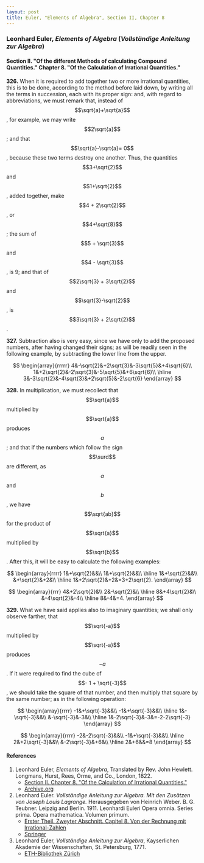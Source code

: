 ```yaml
---
layout: post
title: Euler, "Elements of Algebra", Section II, Chapter 8
---
```


### Leonhard Euler, *Elements of Algebra* (*Vollständige Anleitung zur Algebra*)

#### Section II. "Of the different Methods of calculating Compound Quantities." Chapter 8. "Of the Calculation of Irrational Quantities."

**326.** When it is required to add together two or more
irrational quantities, this is to be done, according to the
method before laid down, by writing all the terms in succession,
each with its proper sign: and, with regard to abbreviations,
we must remark that, instead of $$\sqrt{a}+\sqrt{a}$$, for
example, we may write $$2\sqrt{a}$$; and that $$\sqrt{a}-\sqrt{a}= 0$$,
because these two terms destroy one another. Thus, the
quantities $$3+\sqrt{2}$$ and $$1+\sqrt{2}$$, added together, make
$$4 + 2\sqrt{2}$$, or $$4+\sqrt{8}$$; the sum of $$5 + \sqrt{3}$$ and $$4 - \sqrt{3}$$,
is 9; and that of $$2\sqrt{3} + 3\sqrt{2}$$ and $$\sqrt{3}-\sqrt{2}$$, is $$3\sqrt{3} + 2\sqrt{2}$$.

**327.** Subtraction also is very easy, since we have only to
add the proposed numbers, after having changed their signs;
as will be readily seen in the following example, by subtracting the lower line from the upper.

$$
\begin{array}{rrrrr}
4&-\sqrt{2}&+2\sqrt{3}&-3\sqrt{5}&+4\sqrt{6}\\
1&+2\sqrt{2}&-2\sqrt{3}&-5\sqrt{5}&+6\sqrt{6}\\
\hline
3&-3\sqrt{2}&-4\sqrt{3}&+2\sqrt{5}&-2\sqrt{6}
\end{array}
$$

**328.** In multiplication, we must recollect that $$\sqrt{a}$$ multiplied by $$\sqrt{a}$$ produces $$a$$;
and that if the numbers which follow the sign $$\surd$$ are different, as $$a$$ and $$b$$, we have $$\sqrt{ab}$$ for
the product of $$\sqrt{a}$$ multiplied by $$\sqrt{b}$$. After this, it will be
easy to calculate the following examples:

$$
\begin{array}{rrrr}
1&+\sqrt{2}&&\\
1&+\sqrt{2}&&\\
\hline
1&+\sqrt{2}&&\\
&+\sqrt{2}&+2&\\
\hline
1&+2\sqrt{2}&+2&=3+2\sqrt{2}.
\end{array}
$$

$$
\begin{array}{rrr}
4&+2\sqrt{2}&\\
2&-\sqrt{2}&\\
\hline
8&+4\sqrt{2}&\\
&-4\sqrt{2}&-4\\
\hline
8&-4&=4.
\end{array}
$$

**329.** What we have said applies also to imaginary quantities; we shall only observe farther,
that $$\sqrt{-a}$$ multiplied
by $$\sqrt{-a}$$ produces $$-a$$. If it were required to find the
cube of $$- 1 + \sqrt{-3}$$, we should take the square of that
number, and then multiply that square by the same number;
as in the following operation:

$$
\begin{array}{rrrr}
-1&+\sqrt{-3}&&\\
-1&+\sqrt{-3}&&\\
\hline
1&-\sqrt{-3}&&\\
&-\sqrt{-3}&-3&\\
\hline
1&-2\sqrt{-3}&-3&=-2-2\sqrt{-3}
\end{array}
$$

$$
\begin{array}{rrrr}
-2&-2\sqrt{-3}&&\\
-1&+\sqrt{-3}&&\\
\hline
2&+2\sqrt{-3}&&\\
&-2\sqrt{-3}&+6&\\
\hline
2&+6&&=8
\end{array}
$$



#### References

1. Leonhard Euler, *Elements of Algebra*, Translated by Rev. John Hewlett. Longmans, Hurst, Rees, Orme, and Co., London, 1822.
    - [Section II. Chapter 8. "Of the Calculation of Irrational Quantities."](/assets/euler/en/II-8.pdf)
    - [Archive.org](https://archive.org/details/elementsofalgebr00euleuoft/)
2. Leonhard Euler. *Vollständige Anleitung zur Algebra. Mit den Zusätzen von Joseph Louis Lagrange.* Herausgegeben von Heinrich Weber. B. G. Teubner. Leipzig and Berlin. 1911. Leonhardi Euleri Opera omnia. Series prima. Opera mathematica. Volumen primum.
    - [Erster Theil. Zweyter Abschnitt. Capitel 8. Von der Rechnung mit Irrational-Zahlen](/assets/euler/de/I-II-8.pdf)
    - [Springer](https://link.springer.com/book/9783764314002)
3. Leonhard Euler, *Vollständige Anleitung zur Algebra*, Kayserlichen Akademie der Wissenschaften, St. Petersburg, 1771.
    - [ETH-Bibliothek Zürich](https://doi.org/10.3931/e-rara-9093)